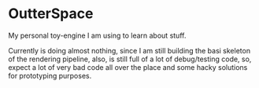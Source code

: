 # OutterSpace
My personal toy-engine I am using to learn about stuff. 

Currently is doing almost nothing, since I am still building the basi skeleton of the rendering pipeline, also, is still full of a lot of debug/testing code, so, expect a lot of very bad code all over the place and some hacky solutions for prototyping purposes.
